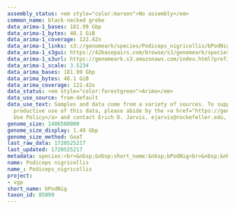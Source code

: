 ```yaml
---
assembly_status: <em style="color:maroon">No assembly</em>
common_name: black-necked grebe
data_arima-1_bases: 181.99 Gbp
data_arima-1_bytes: 48.1 GiB
data_arima-1_coverage: 122.42x
data_arima-1_links: s3://genomeark/species/Podiceps_nigricollis/bPodNig1/genomic_data/arima/<br>
data_arima-1_s3gui: https://42basepairs.com/browse/s3/genomeark/species/Podiceps_nigricollis/bPodNig1/genomic_data/arima/
data_arima-1_s3url: https://genomeark.s3.amazonaws.com/index.html?prefix=species/Podiceps_nigricollis/bPodNig1/genomic_data/arima/
data_arima-1_scale: 3.5234
data_arima_bases: 181.99 Gbp
data_arima_bytes: 48.1 GiB
data_arima_coverage: 122.42x
data_status: <em style="color:forestgreen">Arima</em>
data_use_source: from-default
data_use_text: Samples and data come from a variety of sources. To support fair and
  productive use of this data, please abide by the <a href="https://genome10k.soe.ucsc.edu/data-use-policies/">Data
  Use Policy</a> and contact Erich D. Jarvis, ejarvis@rockefeller.edu, with any questions.
genome_size: 1486560000
genome_size_display: 1.49 Gbp
genome_size_method: GoaT
last_raw_data: 1720525217
last_updated: 1720525217
metadata: species:<br>&nbsp;&nbsp;short_name:&nbsp;bPodNig<br>&nbsp;&nbsp;name:&nbsp;Podiceps&nbsp;nigricollis<br>&nbsp;&nbsp;taxon_id:&nbsp;85099<br>&nbsp;&nbsp;common_name:&nbsp;black-necked&nbsp;grebe<br>&nbsp;&nbsp;order:<br>&nbsp;&nbsp;&nbsp;&nbsp;name:&nbsp;Podicipediformes<br>&nbsp;&nbsp;family:<br>&nbsp;&nbsp;&nbsp;&nbsp;name:&nbsp;Podicipedidae<br>&nbsp;&nbsp;individuals:<br>&nbsp;&nbsp;&nbsp;&nbsp;-&nbsp;short_name:&nbsp;bPodNig1<br>&nbsp;&nbsp;&nbsp;&nbsp;&nbsp;&nbsp;biosample_id:&nbsp;SAMEA115433022<br>&nbsp;&nbsp;&nbsp;&nbsp;&nbsp;&nbsp;sex:&nbsp;female<br>&nbsp;&nbsp;genome_size:&nbsp;1486560000<br>&nbsp;&nbsp;genome_size_method:&nbsp;GoaT<br>&nbsp;&nbsp;project:&nbsp;[&nbsp;vgp&nbsp;]<br>
name: Podiceps nigricollis
name_: Podiceps_nigricollis
project:
- vgp
short_name: bPodNig
taxon_id: 85099
---
```


